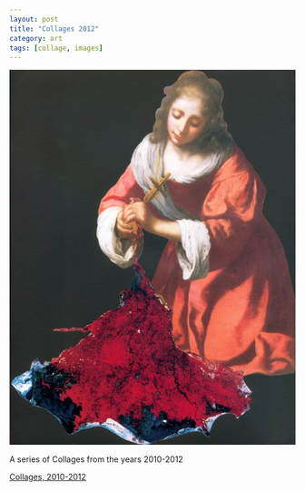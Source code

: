 ```yaml
---
layout: post
title: "Collages 2012"
category: art
tags: [collage, images]
---
```

[![2012 Collages](/assets/praxedis.jpg)](http://sevendown.org/collage/12/)

A series of Collages from the years 2010-2012

<a href="http://sevendown.org/collage/12/" target="_blank">Collages, 2010-2012</a>

